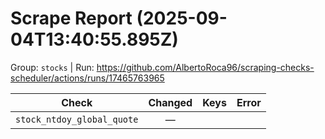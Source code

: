 # Scrape Report (2025-09-04T13:40:55.895Z)

Group: `stocks`  |  Run: https://github.com/AlbertoRoca96/scraping-checks-scheduler/actions/runs/17465763965

| Check | Changed | Keys | Error |
|---|:---:|:--|:--|
| `stock_ntdoy_global_quote` | — |  |  |
